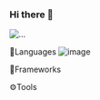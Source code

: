 ### Hi there 👋

<img src="..." class="img-fluid" alt="...">

🚩Languages
![image](https://user-images.githubusercontent.com/61031521/133442198-6aaec51b-2fc8-4872-946e-b784f155d5da.png)

📌Frameworks


⚙Tools





<!--
**Joako07/Joako07** is a ✨ _special_ ✨ repository because its `README.md` (this file) appears on your GitHub profile.

Here are some ideas to get you started:

- 🔭 I’m currently working on ...
- 🌱 I’m currently learning ...
- 👯 I’m looking to collaborate on ...
- 🤔 I’m looking for help with ...
- 💬 Ask me about ...
- 📫 How to reach me: ...
- 😄 Pronouns: ...
- ⚡ Fun fact: ...
-->
